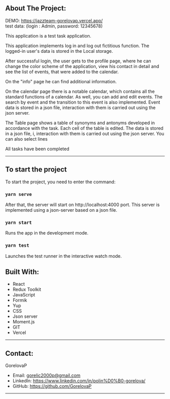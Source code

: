## About The Project:

DEMO: https://jazzteam-gorelovap.vercel.app/  
test data: (login : Admin, password: 12345678)

This application is a test task application.

This application implements log in and log out fictitious function. The logged-in user's data is stored in the Local
storage.

After successful login, the user gets to the profile page, where he can change the color scheme of the application, view
his contact in detail and see the list of events, that were added to the calendar.

On the "info" page he can find additional information.

On the calendar page there is a notable calendar, which contains all the standard functions of a calendar. As well, you
can add and edit events. The search by event and the transition to this event is also implemented. Event data is stored
in a json file, interaction with them is carried out using the json server.

The Table page shows a table of synonyms and antonyms developed in accordance with the task. Each cell of the table is
edited. The data is stored in a json file, i, interaction with them is carried out using the json server. You can also
select lines

All tasks have been completed

<hr/>

## To start the project

To start the project, you need to enter the command:

### `yarn serve`

After that, the server will start on http://localhost:4000 port. This server is implemented using a json-server based on
a json file.

### `yarn start`

Runs the app in the development mode.

### `yarn test`

Launches the test runner in the interactive watch mode.

## Built With:

- React
- Redux Toolkit
- JavaScript
- Formik
- Yup
- CSS
- Json server
- Moment.js
- GIT
- Vercel

<hr/>

## Contact:

GorelovaP

- Email: gorelic2000p@gmail.com
- LinkedIn: https://www.linkedin.com/in/polin%D0%B0-gorelova/
- GitHub: https://github.com/GorelovaP

<hr/>
